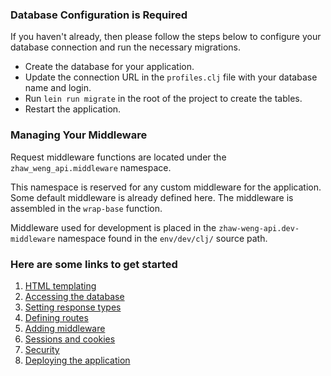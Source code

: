 <div class="bs-callout bs-callout-danger">

### Database Configuration is Required

If you haven't already, then please follow the steps below to configure your database connection and run the necessary migrations.

* Create the database for your application.
* Update the connection URL in the `profiles.clj` file with your database name and login.
* Run `lein run migrate` in the root of the project to create the tables.
* Restart the application.

</div>


### Managing Your Middleware

Request middleware functions are located under the `zhaw_weng_api.middleware` namespace.

This namespace is reserved for any custom middleware for the application. Some default middleware is
already defined here. The middleware is assembled in the `wrap-base` function.

Middleware used for development is placed in the `zhaw-weng-api.dev-middleware` namespace found in
the `env/dev/clj/` source path.

### Here are some links to get started

1. [HTML templating](http://www.luminusweb.net/docs/html_templating.md)
2. [Accessing the database](http://www.luminusweb.net/docs/database.md)
3. [Setting response types](http://www.luminusweb.net/docs/responses.md)
4. [Defining routes](http://www.luminusweb.net/docs/routes.md)
5. [Adding middleware](http://www.luminusweb.net/docs/middleware.md)
6. [Sessions and cookies](http://www.luminusweb.net/docs/sessions_cookies.md)
7. [Security](http://www.luminusweb.net/docs/security.md)
8. [Deploying the application](http://www.luminusweb.net/docs/deployment.md)
